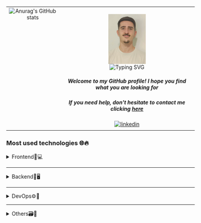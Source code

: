 <table style="width: 100%;">
  <tr>
    <td style="vertical-align: top; text-align: center;">
      <div style="display: flex; justify-content: center; gap: 20px;">
        <div>
          <img src="https://github-readme-stats.vercel.app/api?username=alvarobernal2412&bg_color=30,000000,77DD77&title_color=fff&text_color=fff&rank_icon=github&show=reviews,prs_merged,prs_merged_percentage" alt="Anurag's GitHub stats" height="215"/>
        </div>
      </div>
    </td>
    <td style="vertical-align: top; text-align: center;">
      <div align="center">
        <br>
        <img align="center" width="100" src="./profile/static/images/readmeImg.webp"/>
        <br>
        <img src="https://readme-typing-svg.demolab.com?font=Onest&weight=500&pause=300&color=77DD77&center=true&multiline=true&width=435&height=70&lines=Cloud+Infrastructure+%26+Software+Engineer;passionate+about+innovative+solutions+%F0%9F%92%BB" alt="Typing SVG" />
        <h5>Welcome to my GitHub profile! I hope you find what you are looking for</h5>
        <h5>If you need help, don't hesitate to contact me clicking
           <a href="mailto:alvarobc2412@gmail.com?subject=Consulta%20desde%20GitHub&body=Escribe%20aquí%20tu%20cuerpo">here</a>
        </h5>
        <a href="https://linkedin.com/in/alvarobernalcau" target="_blank">
          <img src="https://img.shields.io/badge/linkedin-%231E77B5.svg?&style=for-the-badge&logo=linkedin&logoColor=white" alt="linkedin" style="margin-bottom: 5px;" />
        </a>
      </div>
    </td>
  </tr>
</table>



### **Most used technologies 🌐🔥**

<details> 
<summary>Frontend🎨💻</summary>
<div align="center">
<a href="https://reactjs.org/" target="_blank"><img style="margin: 10px" src="https://profilinator.rishav.dev/skills-assets/react-original-wordmark.svg" alt="React" height="50" /></a>  
<a href="https://tailwindcss.com" target="_blank"><img style="margin: 10px" src="https://upload.wikimedia.org/wikipedia/commons/thumb/9/95/Tailwind_CSS_logo.svg/2560px-Tailwind_CSS_logo.svg.png" alt="Tailwind" height="35" width="190"/></a>  
<a href="https://en.wikipedia.org/wiki/HTML5" target="_blank"><img style="margin: 10px" src="https://profilinator.rishav.dev/skills-assets/html5-original-wordmark.svg" alt="HTML5" height="50" /></a>  
<a href="https://www.javascript.com/" target="_blank"><img style="margin: 10px" src="https://profilinator.rishav.dev/skills-assets/javascript-original.svg" alt="JavaScript" height="50" /></a>    
<a href="https://www.php.net/" target="_blank"><img style="margin: 10px" src="https://profilinator.rishav.dev/skills-assets/php-original.svg" alt="PHP" height="50" /></a>  
<a href="https://www.astro.build/" target="_blank"><img style="margin: 10px" src="https://profilinator.rishav.dev/skills-assets/astro.svg" alt="Astro" height="50" /></a>  
<a href="https://nextjs.org/" target="_blank"><img style="margin: 10px" src="https://profilinator.rishav.dev/skills-assets/nextjs.png" alt="NextJS" height="50" /></a>  

</details>
</div>

---

<details> 
<summary>Backend🔧🖥️</summary>
<div align="center">
<a href="https://nodejs.org/" target="_blank"><img style="margin: 10px" src="https://profilinator.rishav.dev/skills-assets/nodejs-original-wordmark.svg" alt="Node.js" height="50" /></a>  
<a href="https://expressjs.com/" target="_blank"><img style="margin: 10px" src="https://profilinator.rishav.dev/skills-assets/express-original-wordmark.svg" alt="Express.js" height="50" /></a>  
<a href="https://docs.spring.io/spring-framework/docs/3.0.x/reference/expressions.html#:~:text=The%20Spring%20Expression%20Language%20(SpEL,and%20basic%20string%20templating%20functionality." target="_blank"><img style="margin: 10px" src="https://profilinator.rishav.dev/skills-assets/springio-icon.svg" alt="Spring" height="50" /></a>  
<a href="https://www.djangoproject.com/" target="_blank"><img style="margin: 10px" src="https://profilinator.rishav.dev/skills-assets/django-original.svg" alt="Django" height="50" /></a> 
</details>
</div>

---

<details> 
<summary>DevOps⚙️🚀</summary>
<div align="center">
<a href="https://www.linux.org/" target="_blank"><img style="margin: 10px" src="https://profilinator.rishav.dev/skills-assets/linux-original.svg" alt="Linux" height="50" /></a>  
<a href="https://github.com/" target="_blank"><img style="margin: 10px" src="https://profilinator.rishav.dev/skills-assets/git-scm-icon.svg" alt="Git" height="50" /></a>  
<a href="https://www.gnu.org/software/bash/" target="_blank"><img style="margin: 10px" src="https://profilinator.rishav.dev/skills-assets/gnu_bash-icon.svg" alt="Bash" height="50" /></a>  
<a href="https://www.docker.com/" target="_blank"><img style="margin: 10px" src="https://profilinator.rishav.dev/skills-assets/docker-original-wordmark.svg" alt="Docker" height="50" /></a>  
<a href="https://azure.microsoft.com/es-es/pricing/purchase-options/azure-account/search?icid=free-search&ef_id=_k_Cj0KCQjwvpy5BhDTARIsAHSilykDE-zwhbyrpSf-FqjqDs5Gc4iKf25C8-zDtONn1gdhNxR2Q1bnPmkaArUpEALw_wcB_k_&OCID=AIDcmm68ejnsa0_SEM__k_Cj0KCQjwvpy5BhDTARIsAHSilykDE-zwhbyrpSf-FqjqDs5Gc4iKf25C8-zDtONn1gdhNxR2Q1bnPmkaArUpEALw_wcB_k_&gad_source=1&gbraid=0AAAAADcJh_tEzWjsZ_XKr_MuOf2TSAhG5&gclid=Cj0KCQjwvpy5BhDTARIsAHSilykDE-zwhbyrpSf-FqjqDs5Gc4iKf25C8-zDtONn1gdhNxR2Q1bnPmkaArUpEALw_wcB" target="_blank"><img style="margin: 10px" src="https://upload.wikimedia.org/wikipedia/commons/thumb/f/fa/Microsoft_Azure.svg/1200px-Microsoft_Azure.svg.png" alt="Azure" height="50" /></a> 
<a href="https://github.com/features/actions" target="_blank"><img style="margin: 10px" src="https://avatars.githubusercontent.com/u/44036562?s=200&v=4" alt="Actions" height="50" /></a> 
<a href="https://kubernetes.io/es/docs/concepts/overview/what-is-kubernetes/" target="_blank"><img style="margin: 10px" src="https://upload.wikimedia.org/wikipedia/commons/thumb/3/39/Kubernetes_logo_without_workmark.svg/494px-Kubernetes_logo_without_workmark.svg.png" alt="Kubernetes" height="50" /></a> 
</details>
</div>

---

<details> 
<summary>Others🗃️🧪</summary>
<div align="center">
<a href="https://www.latex-project.org/" target="_blank"><img style="margin: 10px" src="https://profilinator.rishav.dev/skills-assets/latex.png" alt="LaTeX" height="50" /></a>  
<a href="https://www.postgresql.org/" target="_blank"><img style="margin: 10px" src="https://profilinator.rishav.dev/skills-assets/postgresql-original-wordmark.svg" alt="PostgreSQL" height="50" /></a>
<a href="https://www.mongodb.com/" target="_blank"><img style="margin: 10px" src="https://profilinator.rishav.dev/skills-assets/mongodb-original-wordmark.svg" alt="MongoDB" height="50" /></a>  
<a href="https://www.mysql.com/" target="_blank"><img style="margin: 10px" src="https://profilinator.rishav.dev/skills-assets/mysql-original-wordmark.svg" alt="MySQL" height="50" /></a>  
</details>
</div>
